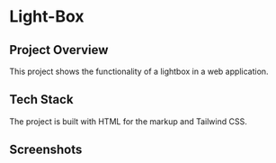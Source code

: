 # Light-Box
## Project Overview 
This project shows the functionality of a lightbox in a web application.
## Tech Stack 
The project is built with HTML for the markup and Tailwind CSS.
## Screenshots